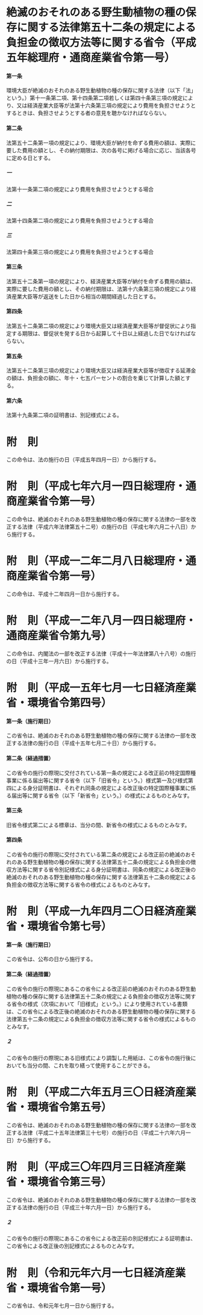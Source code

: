 # 絶滅のおそれのある野生動植物の種の保存に関する法律第五十二条の規定による負担金の徴収方法等に関する省令（平成五年総理府・通商産業省令第一号）
#### 第一条
環境大臣が絶滅のおそれのある野生動植物の種の保存に関する法律（以下「法」という。）第十一条第二項、第十四条第二項若しくは第四十条第三項の規定により、又は経済産業大臣等が法第十六条第三項の規定により費用を負担させようとするときは、負担させようとする者の意見を聴かなければならない。
#### 第二条
法第五十二条第一項の規定により、環境大臣が納付を命ずる費用の額は、実際に要した費用の額とし、その納付期限は、次の各号に掲げる場合に応じ、当該各号に定める日とする。
##### 一
法第十一条第二項の規定により費用を負担させようとする場合
##### 二
法第十四条第二項の規定により費用を負担させようとする場合
##### 三
法第四十条第三項の規定により費用を負担させようとする場合
#### 第三条
法第五十二条第一項の規定により、経済産業大臣等が納付を命ずる費用の額は、実際に要した費用の額とし、その納付期限は、法第十六条第三項の規定により経済産業大臣等が返送をした日から相当の期間経過した日とする。
#### 第四条
法第五十二条第二項の規定により環境大臣又は経済産業大臣等が督促状により指定する期限は、督促状を発する日から起算して十日以上経過した日でなければならない。
#### 第五条
法第五十二条第三項の規定により環境大臣又は経済産業大臣等が徴収する延滞金の額は、負担金の額に、年十・七五パーセントの割合を乗じて計算した額とする。
#### 第六条
法第十九条第二項の証明書は、別記様式による。
# 附　則
この命令は、法の施行の日（平成五年四月一日）から施行する。
# 附　則（平成七年六月一四日総理府・通商産業省令第一号）
この命令は、絶滅のおそれのある野生動植物の種の保存に関する法律の一部を改正する法律（平成六年法律第五十二号）の施行の日（平成七年六月二十八日）から施行する。
# 附　則（平成一二年二月八日総理府・通商産業省令第一号）
この命令は、平成十二年四月一日から施行する。
# 附　則（平成一二年八月一四日総理府・通商産業省令第九号）
この命令は、内閣法の一部を改正する法律（平成十一年法律第八十八号）の施行の日（平成十三年一月六日）から施行する。
# 附　則（平成一五年七月一七日経済産業省・環境省令第四号）
#### 第一条（施行期日）
この省令は、絶滅のおそれのある野生動植物の種の保存に関する法律の一部を改正する法律の施行の日（平成十五年七月二十日）から施行する。
#### 第二条（経過措置）
この省令の施行の際現に交付されている第一条の規定による改正前の特定国際種事業に係る届出等に関する省令（以下「旧省令」という。）様式第一及び様式第四による身分証明書は、それぞれ同条の規定による改正後の特定国際種事業に係る届出等に関する省令（以下「新省令」という。）の様式によるものとみなす。
#### 第三条
旧省令様式第二による標章は、当分の間、新省令の様式によるものとみなす。
#### 第四条
この省令の施行の際現に交付されている第二条の規定による改正前の絶滅のおそれのある野生動植物の種の保存に関する法律第五十二条の規定による負担金の徴収方法等に関する省令別記様式による身分証明書は、同条の規定による改正後の絶滅のおそれのある野生動植物の種の保存に関する法律第五十二条の規定による負担金の徴収方法等に関する省令の様式によるものとみなす。
# 附　則（平成一九年四月二〇日経済産業省・環境省令第七号）
#### 第一条（施行期日）
この省令は、公布の日から施行する。
#### 第二条（経過措置）
この省令の施行の際現にあるこの省令による改正前の絶滅のおそれのある野生動植物の種の保存に関する法律第五十二条の規定による負担金の徴収方法等に関する省令の様式（次項において「旧様式」という。）により使用されている書類は、この省令による改正後の絶滅のおそれのある野生動植物の種の保存に関する法律第五十二条の規定による負担金の徴収方法等に関する省令の様式によるものとみなす。
##### ２
この省令の施行の際現にある旧様式により調製した用紙は、この省令の施行後においても当分の間、これを取り繕って使用することができる。
# 附　則（平成二六年五月三〇日経済産業省・環境省令第五号）
この省令は、絶滅のおそれのある野生動植物の種の保存に関する法律の一部を改正する法律（平成二十五年法律第三十七号）の施行の日（平成二十六年六月一日）から施行する。
# 附　則（平成三〇年四月三日経済産業省・環境省令第三号）
この省令は、絶滅のおそれのある野生動植物の種の保存に関する法律の一部を改正する法律の施行の日（平成三十年六月一日）から施行する。
##### ２
この省令の施行の際現にあるこの省令による改正前の別記様式による証明書は、この省令による改正後の別記様式によるものとみなす。
# 附　則（令和元年六月一七日経済産業省・環境省令第一号）
この省令は、令和元年七月一日から施行する。
